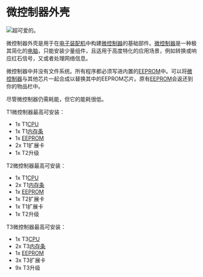 # 微控制器外壳

![超可爱的。](oredict:oc:microcontrollerCase1)

微控制器外壳是用于在[电子装配机](../block/assembler.md)中构建[微控制器](../block/microcontroller.md)的基础部件。[微控制器](../block/microcontroller.md)是一种极其简化的[电脑](../general/computer.md)，只能安装少量组件，且适用于高度特化的应用场景，例如转换或响应红石信号，又或者处理网络信息。

微控制器中并没有文件系统。所有程序都必须写进内置的[EEPROM](eeprom.md)中。可以将[微控制器](../block/microcontroller.md)与其他芯片一起合成以替换其中的EEPROM芯片。原有[EEPROM](../item/eeprom.md)会返还到你的物品栏中。

尽管微控制器仍需耗能，但它的能耗很低。

T1微控制器最高可安装：
- 1x T1[CPU](cpu1.md)
- 1x T1[内存条](ram1.md)
- 1x [EEPROM](eeprom.md)
- 2x T1扩展卡
- 1x T2升级

T2微控制器最高可安装：
- 1x T1[CPU](cpu1.md)
- 2x T1[内存条](ram1.md)
- 1x [EEPROM](eeprom.md)
- 1x T2扩展卡
- 1x T1扩展卡
- 1x T2升级

T3微控制器最高可安装：
- 1x T3[CPU](cpu3.md)
- 2x T3[内存条](ram5.md)
- 1x [EEPROM](eeprom.md)
- 3x T3扩展卡
- 9x T3升级
